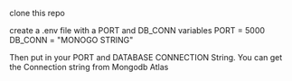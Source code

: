 clone this repo

create a .env file with a PORT and DB_CONN variables
PORT = 5000
DB_CONN = "MONOGO STRING"

Then put in your PORT and DATABASE CONNECTION String. You can get the Connection string from Mongodb Atlas


